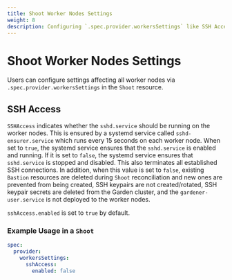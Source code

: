 ```yaml
---
title: Shoot Worker Nodes Settings
weight: 8
description: Configuring `.spec.provider.workersSettings` like SSH Access
---
```

# Shoot Worker Nodes Settings

Users can configure settings affecting all worker nodes via `.spec.provider.workersSettings` in the `Shoot` resource.

## SSH Access

`SSHAccess` indicates whether the `sshd.service` should be running on the worker nodes. This is ensured by a systemd service called `sshd-ensurer.service` which runs every 15 seconds on each worker node. When set to `true`, the systemd service ensures that the `sshd.service` is enabled and running. If it is set to `false`, the systemd service ensures that `sshd.service` is stopped and disabled. This also terminates all established SSH connections. In addition, when this value is set to `false`, existing `Bastion` resources are deleted during `Shoot` reconciliation and new ones are prevented from being created, SSH keypairs are not created/rotated, SSH keypair secrets are deleted from the Garden cluster, and the `gardener-user.service` is not deployed to the worker nodes.

`sshAccess.enabled` is set to `true` by default.

### Example Usage in a `Shoot`

```yaml
spec:
  provider:
    workersSettings:
      sshAccess:
        enabled: false
```
